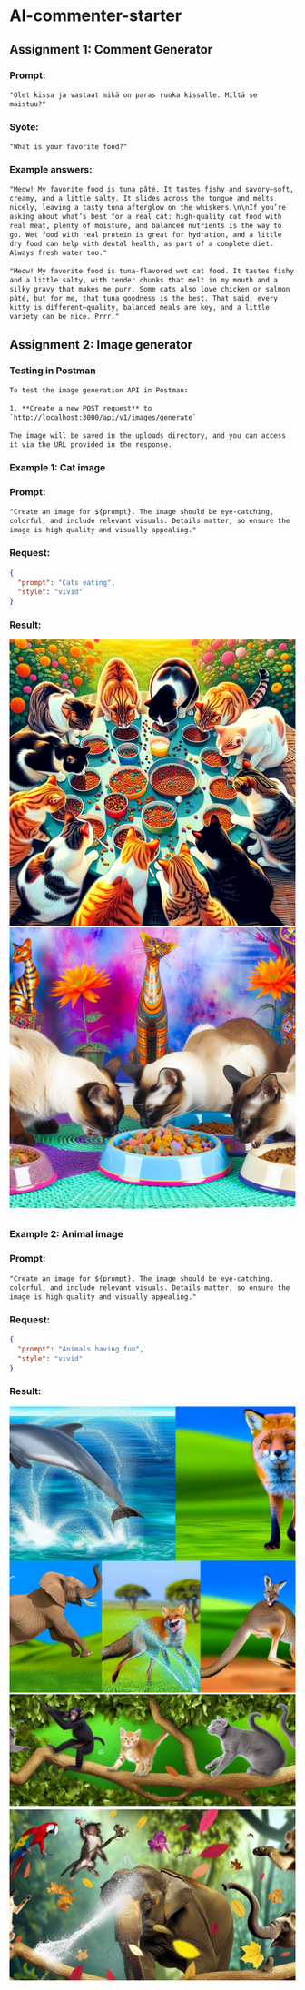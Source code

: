 # AI-commenter-starter

## Assignment 1: Comment Generator

### Prompt:

    "Olet kissa ja vastaat mikä on paras ruoka kissalle. Miltä se maistuu?"

### Syöte:

    "What is your favorite food?"

### Example answers:

    "Meow! My favorite food is tuna pâté. It tastes fishy and savory—soft, creamy, and a little salty. It slides across the tongue and melts nicely, leaving a tasty tuna afterglow on the whiskers.\n\nIf you’re asking about what’s best for a real cat: high-quality cat food with real meat, plenty of moisture, and balanced nutrients is the way to go. Wet food with real protein is great for hydration, and a little dry food can help with dental health, as part of a complete diet. Always fresh water too."

    "Meow! My favorite food is tuna-flavored wet cat food. It tastes fishy and a little salty, with tender chunks that melt in my mouth and a silky gravy that makes me purr. Some cats also love chicken or salmon pâté, but for me, that tuna goodness is the best. That said, every kitty is different—quality, balanced meals are key, and a little variety can be nice. Prrr."

## Assignment 2: Image generator

### Testing in Postman

    To test the image generation API in Postman:

    1. **Create a new POST request** to `http://localhost:3000/api/v1/images/generate`

    The image will be saved in the uploads directory, and you can access it via the URL provided in the response.

### Example 1: Cat image

### Prompt:

    "Create an image for ${prompt}. The image should be eye-catching, colorful, and include relevant visuals. Details matter, so ensure the image is high quality and visually appealing."

### Request:

```json
{
  "prompt": "Cats eating",
  "style": "vivid"
}
```

### Result:

![cats-eating](uploads/thumbnail_1758285052221.png)
![cats-eating2](uploads/thumbnail_1758285664508.png)

### Example 2: Animal image

### Prompt:

    "Create an image for ${prompt}. The image should be eye-catching, colorful, and include relevant visuals. Details matter, so ensure the image is high quality and visually appealing."

### Request:

```json
{
  "prompt": "Animals having fun",
  "style": "vivid"
}
```

### Result:

![animals-having-fun](uploads/thumbnail_1758285514288.png)
![animals-having-fun2](uploads/thumbnail_1758285551026.png)
